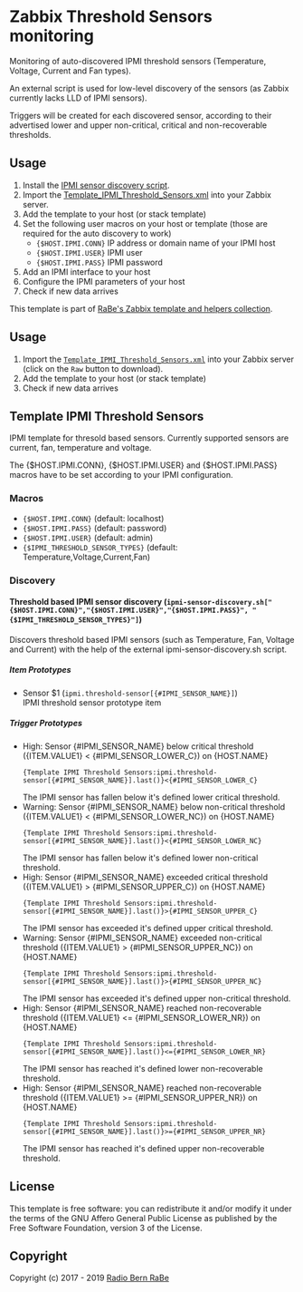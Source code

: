 # Zabbix Threshold Sensors monitoring
Monitoring of auto-discovered IPMI threshold sensors (Temperature, Voltage,
Current and Fan types).

An external script is used for low-level discovery of the sensors (as Zabbix
currently lacks LLD of IPMI sensors).

Triggers will be created for each discovered sensor, according to their
advertised lower and upper non-critical, critical and non-recoverable
thresholds.

## Usage
1. Install the [IPMI sensor discovery script](../../Sensor_Discovery).
2. Import the
   [Template_IPMI_Threshold_Sensors.xml](../Template_IPMI_Threshold_Sensors.xml)
   into your Zabbix server.
3. Add the template to your host (or stack template)
4. Set the following user macros on your host or template (those are required
   for the auto discovery to work)
   * `{$HOST.IPMI.CONN}` IP address or domain name of your IPMI host
   * `{$HOST.IPMI.USER}` IPMI user
   * `{$HOST.IPMI.PASS}` IPMI password
5. Add an IPMI interface to your host
6. Configure the IPMI parameters of your host
7. Check if new data arrives

This template is part of [RaBe's Zabbix template and helpers
collection](https://github.com/radiorabe/rabe-zabbix).

## Usage

1. Import the [`Template_IPMI_Threshold_Sensors.xml`](Template_IPMI_Threshold_Sensors.xml)
   into your Zabbix server (click on the `Raw` button to download).
2. Add the template to your host (or stack template)
3. Check if new data arrives

## Template IPMI Threshold Sensors
IPMI template for thresold based sensors. Currently supported sensors are current, fan, temperature and voltage.

The {$HOST.IPMI.CONN}, {$HOST.IPMI.USER} and {$HOST.IPMI.PASS} macros have to be set according to your IPMI configuration.
### Macros
* `{$HOST.IPMI.CONN}` (default: localhost)
* `{$HOST.IPMI.PASS}` (default: password)
* `{$HOST.IPMI.USER}` (default: admin)
* `{$IPMI_THRESHOLD_SENSOR_TYPES}` (default: Temperature,Voltage,Current,Fan)
### Discovery
#### Threshold based IPMI sensor discovery (`ipmi-sensor-discovery.sh["{$HOST.IPMI.CONN}","{$HOST.IPMI.USER}","{$HOST.IPMI.PASS}", "{$IPMI_THRESHOLD_SENSOR_TYPES}"]`)
Discovers threshold based IPMI sensors (such as Temperature, Fan, Voltage and Current) with the help of the external ipmi-sensor-discovery.sh script.
##### Item Prototypes
* Sensor $1 (`ipmi.threshold-sensor[{#IPMI_SENSOR_NAME}]`)  
  IPMI threshold sensor prototype item
##### Trigger Prototypes
* High: Sensor {#IPMI_SENSOR_NAME} below critical threshold ({ITEM.VALUE1}  < {#IPMI_SENSOR_LOWER_C}) on {HOST.NAME}
  ```
  {Template IPMI Threshold Sensors:ipmi.threshold-sensor[{#IPMI_SENSOR_NAME}].last()}<{#IPMI_SENSOR_LOWER_C}
  ```
  The IPMI sensor has fallen below it's defined lower critical threshold.
* Warning: Sensor {#IPMI_SENSOR_NAME} below non-critical threshold ({ITEM.VALUE1}  < {#IPMI_SENSOR_LOWER_NC}) on {HOST.NAME}
  ```
  {Template IPMI Threshold Sensors:ipmi.threshold-sensor[{#IPMI_SENSOR_NAME}].last()}<{#IPMI_SENSOR_LOWER_NC}
  ```
  The IPMI sensor has fallen below it's defined lower non-critical threshold.
* High: Sensor {#IPMI_SENSOR_NAME} exceeded critical threshold ({ITEM.VALUE1}  > {#IPMI_SENSOR_UPPER_C}) on {HOST.NAME}
  ```
  {Template IPMI Threshold Sensors:ipmi.threshold-sensor[{#IPMI_SENSOR_NAME}].last()}>{#IPMI_SENSOR_UPPER_C}
  ```
  The IPMI sensor has exceeded it's defined upper critical threshold.
* Warning: Sensor {#IPMI_SENSOR_NAME} exceeded non-critical threshold ({ITEM.VALUE1}  > {#IPMI_SENSOR_UPPER_NC}) on {HOST.NAME}
  ```
  {Template IPMI Threshold Sensors:ipmi.threshold-sensor[{#IPMI_SENSOR_NAME}].last()}>{#IPMI_SENSOR_UPPER_NC}
  ```
  The IPMI sensor has exceeded it's defined upper non-critical threshold.
* High: Sensor {#IPMI_SENSOR_NAME} reached non-recoverable threshold ({ITEM.VALUE1}  <= {#IPMI_SENSOR_LOWER_NR}) on {HOST.NAME}
  ```
  {Template IPMI Threshold Sensors:ipmi.threshold-sensor[{#IPMI_SENSOR_NAME}].last()}<={#IPMI_SENSOR_LOWER_NR}
  ```
  The IPMI sensor has reached it's defined lower non-recoverable threshold.
* High: Sensor {#IPMI_SENSOR_NAME} reached non-recoverable threshold ({ITEM.VALUE1} >= {#IPMI_SENSOR_UPPER_NR}) on {HOST.NAME}
  ```
  {Template IPMI Threshold Sensors:ipmi.threshold-sensor[{#IPMI_SENSOR_NAME}].last()}>={#IPMI_SENSOR_UPPER_NR}
  ```
  The IPMI sensor has reached it's defined upper non-recoverable threshold.

## License
This template is free software: you can redistribute it and/or modify it under
the terms of the GNU Affero General Public License as published by the Free
Software Foundation, version 3 of the License.

## Copyright
Copyright (c) 2017 - 2019 [Radio Bern RaBe](http://www.rabe.ch)
